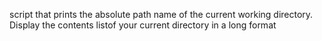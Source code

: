 script that prints the absolute path name of the current working directory.
Display the contents listof your current directory in a long format
